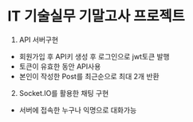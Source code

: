 # IT 기술실무 기말고사 프로젝트
1. API  서버구현
 - 회원가입 후 API키 생성 후 로그인으로 jwt토큰 발행
 - 토큰이 유효한 동안 API사용
 - 본인이 작성한 Post를 최근순으로 최대 2개 반환
2. Socket.IO를 활용한 채팅 구현
 - 서버에 접속한 누구나 익명으로 대화가능 
